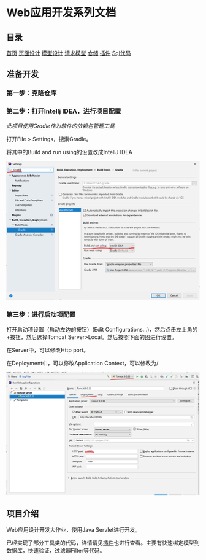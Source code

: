 # Web应用开发系列文档

## 目录

[首页](./README.md)
[页面设计](./doc/pages.md)
[模型设计](./doc/models.md)
[请求模型](./doc/requestmodel.md)
[仓储](./doc/repository.md)
[插件](./doc/addin.md)
[Sql代码](./doc/sqls.md)

## 准备开发

### 第一步：克隆仓库

### 第二步：打开Intellj IDEA，进行项目配置

*此项目使用Gradle作为软件的依赖包管理工具*

打开File > Settings，搜索Gradle。

将其中的Build and run using的设置改成IntellJ IDEA

![指引图片](./doc/img/1.png)

### 第三步：进行启动项配置

打开启动项设置（启动左边的按钮）(Edit Configurations...)，然后点击左上角的+按钮，然后选择Tomcat Server>Local。然后按照下面的图进行设置。

在Server中，可以修改Http port。

在Deployment中，可以修改Application Context，可以修改为/

![指引图片](./doc/img/2.png)

## 项目介绍

Web应用设计开发大作业，使用Java Servlet进行开发。

已经实现了部分工具类的代码，详情请见[插件](./doc/addin.md)也进行查看。主要有快速绑定模型到数据库，快速验证，过滤器Filter等代码。